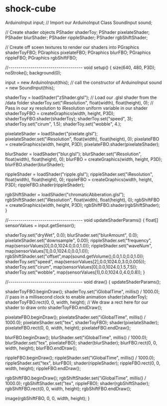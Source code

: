 # shock-cube
ArduinoInput input; // Import our ArduinoInput Class 
SoundInput sound;

// Create shader objects
PShader shaderToy;
PShader pixelateShader;
PShader blurShader;
PShader rippleShader;
PShader rgbShiftShader;

// Create off sceen textures to render our shaders into
PGraphics shaderToyFBO;
PGraphics pixelateFBO;
PGraphics blurFBO;
PGraphics rippleFBO;
PGraphics rgbShiftFBO;

//-------------------------------------
void setup() {
  size(640, 480, P3D);
  noStroke();
  background(0);
  
  input = new ArduinoInput(this); // call the constructor of ArduinoInput
  sound = new SoundInput(this);
 
  shaderToy = loadShader("zShader.glsl"); // Load our .glsl shader from the /data folder
  shaderToy.set("iResolution", float(width), float(height), 0); // Pass in our xy resolution to iResolution uniform variable in our shader
  shaderToyFBO = createGraphics(width, height, P3D);
  shaderToyFBO.shader(shaderToy);
  shaderToy.set("speed", 3);
  shaderToy.set("cirum", 1.5);
  shaderToy.set("wobble", 4.);

  pixelateShader = loadShader("pixelate.glsl");
  pixelateShader.set("iResolution", float(width), float(height), 0); 
  pixelateFBO = createGraphics(width, height, P3D);
  pixelateFBO.shader(pixelateShader);

  blurShader = loadShader("blur.glsl");
  blurShader.set("iResolution", float(width), float(height), 0); 
  blurFBO = createGraphics(width, height, P3D);
  blurFBO.shader(blurShader);

  rippleShader = loadShader("ripple.glsl");
  rippleShader.set("iResolution", float(width), float(height), 0); 
  rippleFBO = createGraphics(width, height, P3D);
  rippleFBO.shader(rippleShader);

  rgbShiftShader = loadShader("chromaticAbberation.glsl");
  rgbShiftShader.set("iResolution", float(width), float(height), 0);
  rgbShiftFBO = createGraphics(width, height, P3D);
  rgbShiftFBO.shader(rgbShiftShader); 
}

//-------------------------------------
void updateShaderParams() {
  float[] sensorValues = input.getSensor(); 
  
  shaderToy.set("dryWet", 0.0);
  blurShader.set("blurAmount", 0.0);
  pixelateShader.set("downsample", 0.00);
  rippleShader.set("frequency", map(sensorValues[0],0.0,1024.0,0.0,1.0));
  rippleShader.set("waveNum", map(sensorValues[1],0.0,1024.0,0.0,1.0));
  rgbShiftShader.set("offset",map(sound.getVolume(),0.0,1.0,0.0,1.0));
  shaderToy.set("speed", map(sensorValues[2],0.0,1024.0,3.0,0.005));
  shaderToy.set("cirum", map(sensorValues[0],0.0,1024.0,1.5,7.5));
  shaderToy.set("wobble", map(sensorValues[1],0.0,1024.0,4.0,0.8));
}

//-------------------------------------
void draw() {
  updateShaderParams();

  shaderToyFBO.beginDraw();
  shaderToy.set("iGlobalTime", millis() / 1000.0); // pass in a millisecond clock to enable animation 
  shader(shaderToy); 
  shaderToyFBO.rect(0, 0, width, height); // We draw a rect here for our shader to draw onto
  shaderToyFBO.endDraw();

  pixelateFBO.beginDraw();
  pixelateShader.set("iGlobalTime", millis() / 1000.0);
  pixelateShader.set("tex", shaderToyFBO);
  shader(pixelateShader); 
  pixelateFBO.rect(0, 0, width, height); 
  pixelateFBO.endDraw();

  blurFBO.beginDraw();
  blurShader.set("iGlobalTime", millis() / 1000.0); 
  blurShader.set("tex", pixelateFBO);
  shader(blurShader); 
  blurFBO.rect(0, 0, width, height); 
  blurFBO.endDraw();

  rippleFBO.beginDraw();
  rippleShader.set("iGlobalTime", millis() / 1000.0); 
  rippleShader.set("tex", blurFBO);
  shader(rippleShader); 
  rippleFBO.rect(0, 0, width, height); 
  rippleFBO.endDraw();

  rgbShiftFBO.beginDraw();
  rgbShiftShader.set("iGlobalTime", millis() / 1000.0); 
  rgbShiftShader.set("tex", rippleFBO);
  shader(rgbShiftShader); 
  rgbShiftFBO.rect(0, 0, width, height); 
  rgbShiftFBO.endDraw();

  image(rgbShiftFBO, 0, 0, width, height);
}
